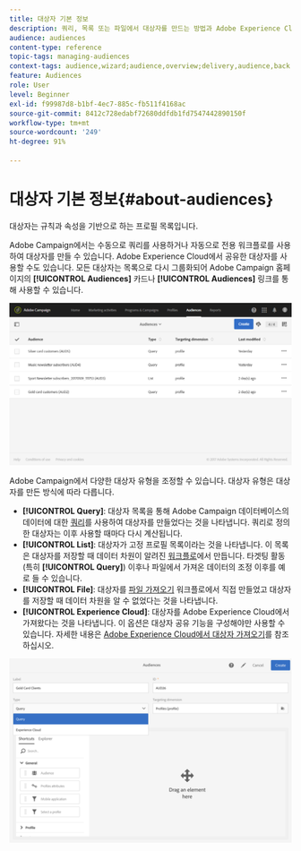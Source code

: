 ```yaml
---
title: 대상자 기본 정보
description: 쿼리, 목록 또는 파일에서 대상자를 만드는 방법과 Adobe Experience Cloud에서 대상자를 가져오는 방법을 알아봅니다.
audience: audiences
content-type: reference
topic-tags: managing-audiences
context-tags: audience,wizard;audience,overview;delivery,audience,back
feature: Audiences
role: User
level: Beginner
exl-id: f99987d8-b1bf-4ec7-885c-fb511f4168ac
source-git-commit: 8412c728edabf72680ddfdb1fd7547442890150f
workflow-type: tm+mt
source-wordcount: '249'
ht-degree: 91%

---
```


# 대상자 기본 정보{#about-audiences}

대상자는 규칙과 속성을 기반으로 하는 프로필 목록입니다.

Adobe Campaign에서는 수동으로 쿼리를 사용하거나 자동으로 전용 워크플로를 사용하여 대상자를 만들 수 있습니다. Adobe Experience Cloud에서 공유한 대상자를 사용할 수도 있습니다. 모든 대상자는 목록으로 다시 그룹화되어 Adobe Campaign 홈페이지의 **[!UICONTROL Audiences]** 카드나 **[!UICONTROL Audiences]** 링크를 통해 사용할 수 있습니다.

![](assets/audience_1.png)

Adobe Campaign에서 다양한 대상자 유형을 조정할 수 있습니다. 대상자 유형은 대상자를 만든 방식에 따라 다릅니다.

* **[!UICONTROL Query]**: 대상자 목록을 통해 Adobe Campaign 데이터베이스의 데이터에 대한 [쿼리](../../automating/using/editing-queries.md#about-query-editor)를 사용하여 대상자를 만들었다는 것을 나타냅니다. 쿼리로 정의한 대상자는 이후 사용할 때마다 다시 계산됩니다.
* **[!UICONTROL List]**: 대상자가 고정 프로필 목록이라는 것을 나타냅니다. 이 목록은 대상자를 저장할 때 데이터 차원이 알려진 [워크플로](../../automating/using/get-started-workflows.md)에서 만듭니다. 타겟팅 활동(특히 **[!UICONTROL Query]**) 이후나 파일에서 가져온 데이터의 조정 이후를 예로 들 수 있습니다.
* **[!UICONTROL File]**: 대상자를 [파일 가져오기](../../automating/using/load-file.md) 워크플로에서 직접 만들었고 대상자를 저장할 때 데이터 차원을 알 수 없었다는 것을 나타냅니다.
* **[!UICONTROL Experience Cloud]**: 대상자를 Adobe Experience Cloud에서 가져왔다는 것을 나타냅니다. 이 옵션은 대상자 공유 기능을 구성해야만 사용할 수 있습니다. 자세한 내용은 [Adobe Experience Cloud에서 대상자 가져오기](../../integrating/using/sharing-audiences-with-audience-manager-or-people-core-service.md#importing-an-audience)를 참조하십시오.

![](assets/audience_type_selection.png)

